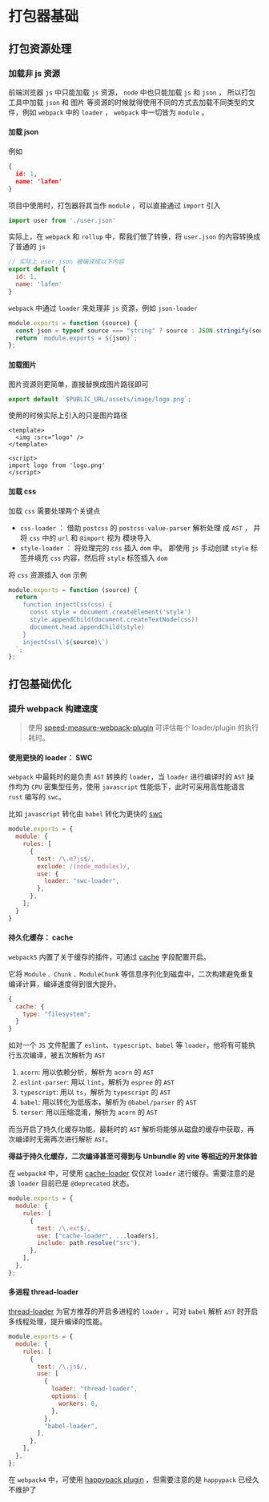 # 打包器基础


## 打包资源处理

### 加载非 js 资源

前端浏览器 `js` 中只能加载 `js` 资源， `node` 中也只能加载 `js` 和 `json` ， 所以打包工具中加载 `json` 和 图片 等资源的时候就得使用不同的方式去加载不同类型的文件，例如 `webpack` 中的 `loader` ， `webpack` 中一切皆为 `module` 。

#### 加载 json

例如

```json
{
  id: 1,
  name: 'lafen'
}
```

项目中使用时，打包器将其当作 `module` ，可以直接通过 `import` 引入

```js
import user from './user.json'
```

实际上，在 `webpack` 和 `rollup` 中，帮我们做了转换，将 `user.json` 的内容转换成了普通的 `js` 

```js
// 实际上 user.json 被编译成以下内容
export default {
  id: 1,
  name: 'lafen'
}
```

`webpack` 中通过 `loader` 来处理非 `js` 资源，例如 `json-loader`

```js
module.exports = function (source) {
  const json = typeof source === "string" ? source : JSON.stringify(source);
  return `module.exports = ${json}`;
};
```


#### 加载图片

图片资源则更简单，直接替换成图片路径即可

```js
export default `$PUBLIC_URL/assets/image/logo.png`;
```

使用的时候实际上引入的只是图片路径

```vue
<template>
  <img :src="logo" />
</template>

<script>
import logo from 'logo.png'
</script>
```


#### 加载 css

加载 `css` 需要处理两个关键点

- `css-loader` ： 借助 `postcss` 的 `postcss-value-parser` 解析处理 成 `AST` ， 并将 `css` 中的 `url` 和 `@import` 视为 模块导入
- `style-loader` ： 将处理完的 `css` 插入 `dom` 中。 即使用 `js` 手动创建 `style` 标签并填充 `css` 内容，然后将 `style` 标签插入 `dom`


将 `css` 资源插入 `dom` 示例

```js
module.exports = function (source) {
  return `
    function injectCss(css) {
      const style = document.createElement('style')
      style.appendChild(document.createTextNode(css))
      document.head.appendChild(style)
    }
    injectCss(\`${source}\`)
  `;
};
```


## 打包基础优化

### 提升 webpack 构建速度

> 使用 [speed-measure-webpack-plugin](https://github.com/stephencookdev/speed-measure-webpack-plugin) 可评估每个 loader/plugin 的执行耗时。


#### 使用更快的 loader： SWC

`webpack` 中最耗时的是负责 `AST` 转换的 `loader`，当 `loader` 进行编译时的 `AST` 操作均为 `CPU` 密集型任务，使用 `javascript` 性能低下，此时可采用高性能语言 `rust` 编写的 `swc`。

比如 `javascript` 转化由 `babel` 转化为更快的 [swc](https://swc.rs/)

```js
module.exports = {
  module: {
    rules: [
      {
        test: /\.m?js$/,
        exclude: /(node_modules)/,
        use: {
          loader: "swc-loader",
        },
      },
    ];
  }
}
```


#### 持久化缓存： cache

`webpack5` 内置了关于缓存的插件，可通过 [cache](https://webpack.js.org/configuration/cache/) 字段配置开启。

它将 `Module` `、Chunk` `、ModuleChunk` 等信息序列化到磁盘中，二次构建避免重复编译计算，编译速度得到很大提升。

```js
{
  cache: {
    type: "filesystem";
  }
}
```

如对一个 `JS` 文件配置了 `eslint`、`typescript`、`babel` 等 `loader`，他将有可能执行五次编译，被五次解析为 `AST` 

1. `acorn`: 用以依赖分析，解析为 `acorn` 的 `AST`
2. `eslint-parser`: 用以 `lint`，解析为 `espree` 的 `AST`
3. `typescript`: 用以 `ts`，解析为 `typescript` 的 `AST`
4. `babel`: 用以转化为低版本，解析为 `@babel/parser` 的 `AST`
5. `terser`: 用以压缩混淆，解析为 `acorn` 的 `AST`


而当开启了持久化缓存功能，最耗时的 `AST` 解析将能够从磁盘的缓存中获取，再次编译时无需再次进行解析 `AST`。

**得益于持久化缓存，二次编译甚至可得到与 Unbundle 的 vite 等相近的开发体验**

在 `webpack4` 中，可使用 [cache-loader](https://github.com/webpack-contrib/cache-loader) 仅仅对 `loader` 进行缓存。需要注意的是该 `loader` 目前已是 `@deprecated` 状态。

```js
module.exports = {
  module: {
    rules: [
      {
        test: /\.ext$/,
        use: ["cache-loader", ...loaders],
        include: path.resolve("src"),
      },
    ],
  },
};
```


#### 多进程 thread-loader

[thread-loader](https://github.com/webpack-contrib/thread-loader) 为官方推荐的开启多进程的 `loader` ，可对 `babel` 解析 `AST` 时开启多线程处理，提升编译的性能。

```js
module.exports = {
  module: {
    rules: [
      {
        test: /\.js$/,
        use: [
          {
            loader: "thread-loader",
            options: {
              workers: 8,
            },
          },
          "babel-loader",
        ],
      },
    ],
  },
};
```

在 `webpack4` 中，可使用 [happypack plugin](https://github.com/amireh/happypack) ，但需要注意的是 `happypack` 已经久不维护了
